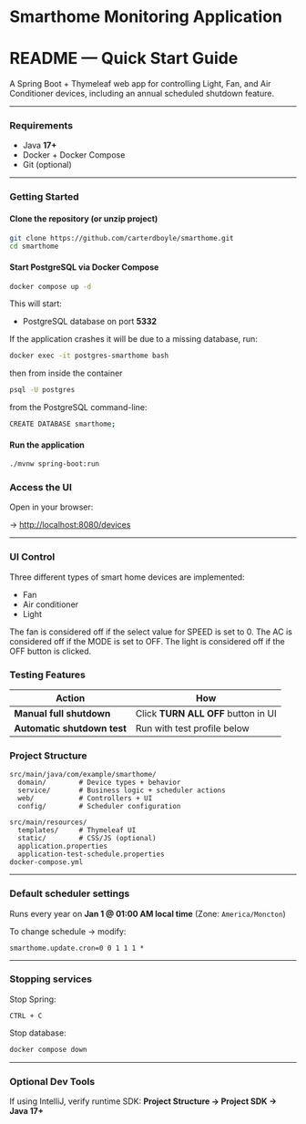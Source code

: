 # Smarthome Monitoring Application

# README — Quick Start Guide

A Spring Boot + Thymeleaf web app for controlling Light, Fan, and Air Conditioner devices, including an annual scheduled shutdown feature.

---

### Requirements

* Java **17+**
* Docker + Docker Compose
* Git (optional)

---

###  Getting Started

#### Clone the repository (or unzip project)

```sh
git clone https://github.com/carterdboyle/smarthome.git
cd smarthome
```

#### Start PostgreSQL via Docker Compose

```sh
docker compose up -d
```

This will start:

* PostgreSQL database on port **5332**

If the application crashes it will be due to a missing database, run:

```sh
docker exec -it postgres-smarthome bash
```

then from inside the container

```sh
psql -U postgres
```

from the PostgreSQL command-line:

```sh
CREATE DATABASE smarthome;
```

#### Run the application

```sh
./mvnw spring-boot:run
```

### Access the UI

Open in your browser:

-> [http://localhost:8080/devices](http://localhost:8080/devices)

---

### UI Control

Three different types of smart home devices are implemented:
  - Fan
  - Air conditioner
  - Light

The fan is considered off if the select value for SPEED is set to 0.
The AC is considered off if the MODE is set to OFF.
The light is considered off if the OFF button is clicked.

### Testing Features

| Action                               | How                                           |
| ------------------------------------ | --------------------------------------------- |
| **Manual full shutdown**             | Click **TURN ALL OFF** button in UI           |
| **Automatic shutdown test**          | Run with test profile below                   |

### Project Structure

```
src/main/java/com/example/smarthome/
  domain/        # Device types + behavior
  service/       # Business logic + scheduler actions
  web/           # Controllers + UI
  config/        # Scheduler configuration

src/main/resources/
  templates/     # Thymeleaf UI
  static/        # CSS/JS (optional)
  application.properties
  application-test-schedule.properties
docker-compose.yml
```

---

### Default scheduler settings

Runs every year on **Jan 1 @ 01:00 AM local time**
(Zone: `America/Moncton`)

To change schedule → modify:

```
smarthome.update.cron=0 0 1 1 1 *
```

---

### Stopping services

Stop Spring:

```
CTRL + C
```

Stop database:

```sh
docker compose down
```

---

### Optional Dev Tools

If using IntelliJ, verify runtime SDK:
**Project Structure → Project SDK → Java 17+**
